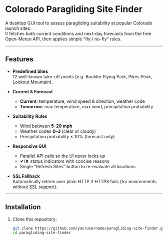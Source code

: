 # Colorado Paragliding Site Finder

A desktop GUI tool to assess paragliding suitability at popular Colorado launch sites.  
It fetches both current conditions and next-day forecasts from the free Open-Meteo API, then applies simple “fly / no-fly” rules.

---

## Features

- **Predefined Sites**  
  12 well-known take-off points (e.g. Boulder Flying Park, Pikes Peak, Lookout Mountain).

- **Current & Forecast**  
  - **Current**: temperature, wind speed & direction, weather code  
  - **Tomorrow**: max temperature, max wind, precipitation probability

- **Suitability Rules**  
  - Wind between **5–20 mph**  
  - Weather codes **0–3** (clear or cloudy)  
  - Precipitation probability ≤ 10% (forecast only)

- **Responsive GUI**  
  - Parallel API calls so the UI never locks up  
  - ✔/✘ status indicators with concise reasons  
  - Single “Refresh Sites” button to re-evaluate all locations

- **SSL Fallback**  
  Automatically retries over plain HTTP if HTTPS fails (for environments without SSL support).

---

## Installation

1. Clone this repository:
   ```bash
   git clone https://github.com/yourusername/paragliding-site-finder.git
   cd paragliding-site-finder
